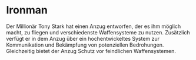 # Ironman

Der Millionär Tony Stark hat einen Anzug entworfen, der es ihm möglich macht, zu fliegen und verschiedenste Waffensysteme zu nutzen. Zusätzlich verfügt er in dem Anzug über ein hochentwickeltes System zur Kommunikation und Bekämpfung von potenziellen Bedrohungen.
Gleichzeitig bietet der Anzug Schutz vor feindlichen Waffensystemen.

